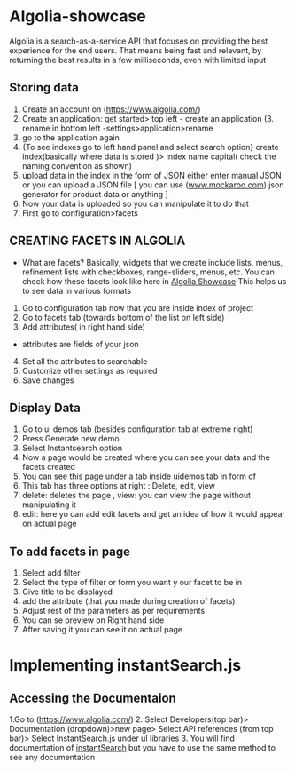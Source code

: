 # Algolia-showcase
Algolia is a search-as-a-service API that focuses on providing the best experience for the end users. That means being fast and relevant, by returning the best results in a few milliseconds, even with limited input


##  Storing data
1. Create an account on (https://www.algolia.com/)
2. Create an application: get started> top left - create an application
(3. rename in bottom left -settings>application>rename
4. go to the application again
5. {To see indexes go to left hand panel and select search option} create index(basically where data is stored )> index name capital( check the naming convention as shown)
6. upload data in the index in the form of JSON either enter manual JSON or you can upload a JSON file  [ you can use (www.mockaroo.com) json generator for product data or anything ]
7. Now your data is uploaded so you can manipulate it to do that 
8. First go to configuration>facets
   


##  CREATING FACETS IN ALGOLIA
- What are facets?
Basically, widgets that we create include lists, menus, refinement lists with checkboxes, range-sliders, menus, etc.
You can check how these facets look like here in [Algolia Showcase](https://www.algolia.com/doc/guides/building-search-ui/widgets/showcase/js/)
This helps us to see data in various formats

1.  Go to configuration tab now that you are inside index of project
2.  Go to facets tab (towards bottom of the list on left side) 
3.  Add attributes( in right hand side) 
- attributes are fields of your json 
4. Set all the attributes to searchable 
5. Customize other settings as required
6. Save changes

## Display Data
1. Go to ui demos tab (besides configuration tab at extreme right)
2. Press Generate new demo
3. Select Instantsearch option
4. Now a page would be created where you can see your data and the facets created
5. You can see this page under a tab inside uidemos tab in form of
6. This tab has three options at right : Delete, edit, view
7. delete: deletes the page , view: you can view the page without manipulating it
8. edit: here yo can add edit facets and get an idea of how it would appear on actual page

## To add facets in page
1. Select add filter
2. Select the type of filter or form you want y our facet to be in 
3. Give title to be displayed
4. add the attribute (that you made during creation of facets)
5. Adjust rest of the parameters as per requirements
6. You can se preview on Right hand side
7. After saving it you can see it on actual page

# Implementing instantSearch.js

## Accessing the Documentaion
1.Go to (https://www.algolia.com/)
2. Select Developers(top bar)> Documentation (dropdown)>new page> Select API references (from top bar)> Select InstantSearch.js under uI libraries
3. You will find documentation of [instantSearch](https://www.algolia.com/doc/api-reference/widgets/js/) but you have to use the same method to see any documentation


   

   

   

